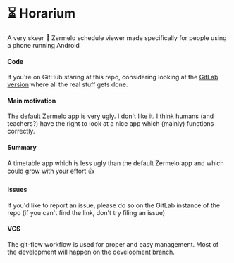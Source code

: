 :hourglass_flowing_sand: Horarium
========
A very skeer :mega: Zermelo schedule viewer made specifically for people using a phone running Android

#### Code
If you're on GitHub staring at this repo, considering looking at the [GitLab version](https://gitlab.com/rutgerbrf/horarium) where all the real stuff gets done.

#### Main motivation
The default Zermelo app is very ugly. I don't like it. I think humans (and teachers?) have the right to look at a nice app which (mainly) functions correctly.

#### Summary
A timetable app which is less ugly than the default Zermelo app and which could grow with your effort :+1:

#### Issues
If you'd like to report an issue, please do so on the GitLab instance of the repo (if you can't find the link, don't try filing an issue)

#### VCS
The git-flow workflow is used for proper and easy management. Most of the development will happen on the development branch.